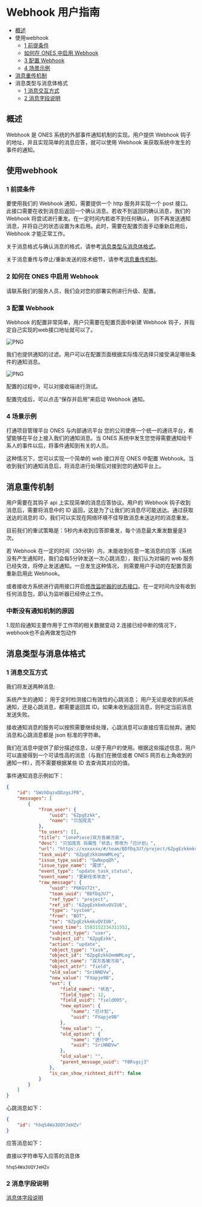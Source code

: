 # Webhook 用户指南

- [概述](#概述)
- 使用webhook
    - [1 前提条件](#1-前提条件)
    - [如何在 ONES 中启用 Webhook](#mymy)
    - [3 配置 Webhook](#3)
    - [4 场景示例](#4-场景示例)
- [消息重传机制](#消息重传机制)
- 消息类型与消息体格式
    - [1 消息交互方式](#1-消息交互方式)
    - [2 消息字段说明](#2-消息字段说明)

## 概述

Webhook 是 ONES 系统的外部事件通知机制的实现。用户提供 Webhook 钩子的地址，并且实现简单的消息应答，就可以使用 Webhook 来获取系统中发生的事件的通知。

## 使用webhook

### 1 前提条件

要使用我们的 Webhook 通知，需要提供一个 http 服务并实现一个 post 接口。此接口需要在收到消息后返回一个确认消息。若收不到返回的确认消息，我们的 Webhook 将尝试进行重发。在一定时间内若收不到任何确认， 则不再发送通知消息，并将自己的状态设置为未启用。此时，需要在配置页面手动重新启用后，Webhook 才能正常工作。

关于消息格式与确认消息的格式，请参考[消息类型与消息体格式](#消息类型与消息体格式)。

关于消息重传与停止/重新发送的技术细节，请参考[消息重传机制](#消息重传机制)。

### 2 如何在 ONES 中启用 Webhook

请联系我们的服务人员，我们会对您的部署实例进行升级、配置。

### 3 配置 Webhook

Webhook 的配置非常简单，用户只需要在配置页面中新建 Webhook 钩子，并指定自己实现的web接口地址就可以了。

![PNG](./FndkB5kXV4HfGyq9Q-IDFTSOsfdA.png)

我们也提供通知的过滤。用户可以在配置页面根据实际情况选择只接受满足哪些条件的通知消息。

![PNG](./event.png)

配置的过程中，可以对接收端进行测试。

配置完成后，可以点击“保存并启用”来启动 Webhook 通知。

### 4 场景示例

打通项目管理平台 ONES 与内部通讯平台 您的公司使用一个统一的通讯平台，希望能够在平台上接入我们的通知消息。当 ONES 系统中发生您觉得需要通知给干系人的事件以后，将事件通知到有关的人员。

这种情况下，您可以实现一个简单的 web 接口并在 ONES 中配置 Webhook。当收到我们的通知消息后，将消息进行处理后对接到您的通知平台上。

## 消息重传机制

用户需要在其钩子 api 上实现简单的消息应答协议。用户的 Webhook 钩子收到消息后，需要将消息中的 ID 返回，这是为了让我们的消息尽可能送达。通过获取送达的消息的 ID，我们可以实现在网络环境不佳导致消息未送达时的消息重发。

目前我们的重试策略是：5秒内未收到应答即重发，每个消息最大重发数量是3次。

若 Webhook 在一定的时间（30分钟）内，未能收到任意一笔消息的应答（系统没有产生通知时，我们会每5分钟发送一次心跳消息），我们认为对端的 web 服务已经失效，将停止发送通知。一旦发生这种情况， 则需要用户手动的在配置页面重新启用此 Webhook。

或者接收方系统进行调用接口开启[修改监听器的状态接口](./webhook_api.md#修改监听器的状态接口)。在一定时间内没有收到任何消息包，即认为监听器已经停止工作。

### 中断没有通知机制的原因

1.现阶段通知主要作用于工作项的相关数据变动
2.连接已经中断的情况下，webhook也不会再做发包动作

## 消息类型与消息体格式

### 1 消息交互方式

我们将发送两种消息:

系统产生的通知； 用于定时检测接口有效性的心跳消息； 用户无论是收到的系统通知，还是心跳消息，都需要返回其 ID。如果未收到返回消息，则判定当前消息发送失败。

接收通知消息的服务可以按照需要继续处理，心跳消息可以直接应答后抛弃。通知消息和心跳消息都是 json 标准的字符串。

我们在消息中提供了部分描述信息，以便于用户的使用。根据这些描述信息，用户可以直接得到一个可读性高的消息（与我们在微信或者 ONES 网页右上角收到的通知一样），而不需要根据某些 ID 去查询其对应的值。

事件通知消息示例如下：

```json
{
    "id": "SWzhDqzxDDzgsJPB",
    "messages": [
        {
            "from_user": {
                "uuid": "6ZpgEzkk",
                "name": "贝加庞克"
            },
            "to_users": [],
            "title": "[onePiece]双方各被污染",
            "desc": "贝加庞克 将属性「状态」修改为「已计划」",
            "url": "https://xxxxxxx/#/team/BDfDqJU7/project/6ZpgEzkkmkvOVIU6/issue_type/GwNxpqQh/task/6ZpgEzkkUmmWMLeg",
            "task_uuid": "6ZpgEzkkUmmWMLeg",
            "issue_type_uuid": "GwNxpqQh",
            "issue_type_name": "需求",
            "event_type": "update_task_status",
            "event_name": "更新任务状态",
            "raw_message": {
                "uuid": "P6KGV72t",
                "team_uuid": "BDfDqJU7",
                "ref_type": "project",
                "ref_id": "6ZpgEzkkmkvOVIU6",
                "type": "system",
                "from": "BOT",
                "to": "6ZpgEzkkmkvOVIU6",
                "send_time": 1583152234311552,
                "subject_type": "user",
                "subject_id": "6ZpgEzkk",
                "action": "update",
                "object_type": "task",
                "object_id": "6ZpgEzkkUmmWMLeg",
                "object_name": "双方各被污染",
                "object_attr": "field",
                "old_value": "SriNNDVw",
                "new_value": "FXapje9B",
                "ext": {
                    "field_name": "状态",
                    "field_type": 12,
                    "field_uuid": "field005",
                    "new_option": {
                        "name": "已计划",
                        "uuid": "FXapje9B"
                    },
                    "new_value": "",
                    "old_option": {
                        "name": "进行中",
                        "uuid": "SriNNDVw"
                    },
                    "old_value": "",
                    "parent_message_uuid": "FBRsgsj3"
                },
                "is_can_show_richtext_diff": false
            }
        }
    ]
}
```

心跳消息如下：

```json
{
    "id": "hhqS4Wa3UQYJeHZv"
}
```

应答消息如下：

直接以字符串写入应答的消息体

```text
hhqS4Wa3UQYJeHZv
```

### 2 消息字段说明

[消息体字段说明](./webhook_desc.md)